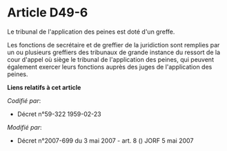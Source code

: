 # Article D49-6

Le tribunal de l'application des peines est doté d'un greffe.

Les fonctions de secrétaire et de greffier de la juridiction sont remplies par un ou plusieurs greffiers des tribunaux de
grande instance du ressort de la cour d'appel où siège le tribunal de l'application des peines, qui peuvent également exercer
leurs fonctions auprès des juges de l'application des peines.

**Liens relatifs à cet article**

_Codifié par_:

  - Décret n°59-322 1959-02-23

_Modifié par_:

  - Décret n°2007-699 du 3 mai 2007 - art. 8 () JORF 5 mai 2007
